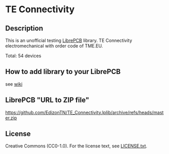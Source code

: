 # TE Connectivity

## Description

This is an unofficial testing [LibrePCB](https://librepcb.org) library. 
TE Connectivity electromechanical with order code of TME.EU.

Total: 54 devices


## How to add library to your LibrePCB
see [wiki](../../wiki/)


## LibrePCB "URL to ZIP file"
https://github.com/EdizonTN/TE_Connectivity.lplib/archive/refs/heads/master.zip


## License

Creative Commons (CC0-1.0). For the license text, see [LICENSE.txt](LICENSE.txt).
